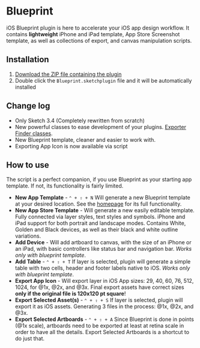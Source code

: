 # Blueprint

iOS Blueprint plugin is here to accelerate your iOS app design workflow. It contains **lightweight** iPhone and iPad template, App Store Screenshot template, as well as collections of export, and canvas manipulation scripts.

## Installation

1. [Download the ZIP file containing the plugin](https://github.com/rojcyk/blueprint/archive/master.zip)
2. Double click the `Blueprint.sketchplugin` file and it will be automatically installed

## Change log 

- Only Sketch 3.4 (Completely rewritten from scratch)
- New powerful classes to ease development of your plugins. [Exporter](https://gist.github.com/rojcyk/7a24007beb75c5641ed4) [Finder classes](https://gist.github.com/rojcyk/c5635b097ba52618249f).
- New Blueprint template, cleaner and easier to work with.
- Exporting App Icon is now available via script

## How to use

The script is a perfect companion, if you use Blueprint as your starting app template. If not, its functionality is fairly limited.

- **New App Template** - `⌃ + ⇧ + N` Will generate a new Blueprint template at your desired location. See the [homepage](http://rojcyk.com/blueprint/) for its full functionality.
- **New App Store Template** - Will generate a new easily editable
template. Fully connected via layer styles, text styles and symbols. iPhone and iPad support for both portrait and landscape modes. Contains White, Golden and Black devices, as well as their black and white outline variations.
- **Add Device** - Will add artboard to canvas, with the size of an iPhone or an iPad, with basic controllers like status bar and navigation bar. *Works only with blueprint template*.
- **Add Table** - `⌃ + ⇧ + T` If layer is selected, plugin will generate a simple table with two cells, header and footer labels native to iOS. *Works only with blueprint template*.
- **Export App Icon** - Will export layer in iOS App sizes: 29, 40, 60, 76, 512, 1024, for @1x, @2x, and @3x. Final export assets have correct sizes **only if the original file is 120x120 pt square**!
- **Export Selected Asset(s)** - `⌃ + ⇧ + S` If layer is selected, plugin will export it as iOS assets. Generating 3 files in the process: @1x, @2x, and @3x.
- **Export Selected Artboards** - `⌃ + ⇧ + A` Since Blueprint is done in points (@1x scale), artboards need to be exported at least at retina scale in order to have all the details. Export Selected Artboards is a shortcut to do just that. 
